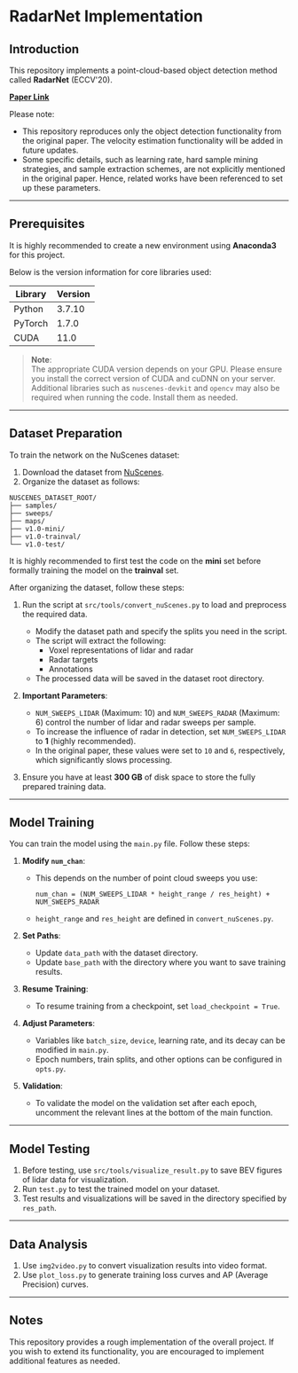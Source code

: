 # RadarNet Implementation

## Introduction

This repository implements a point-cloud-based object detection method called **RadarNet** (ECCV'20). 

**[Paper Link](https://arxiv.org/pdf/2007.14366.pdf)**

Please note:
- This repository reproduces only the object detection functionality from the original paper. The velocity estimation functionality will be added in future updates.
- Some specific details, such as learning rate, hard sample mining strategies, and sample extraction schemes, are not explicitly mentioned in the original paper. Hence, related works have been referenced to set up these parameters.

---

## Prerequisites

It is highly recommended to create a new environment using **Anaconda3** for this project.

Below is the version information for core libraries used:

| Library  | Version  |
| -------- | -------- |
| Python   | 3.7.10   |
| PyTorch  | 1.7.0    |
| CUDA     | 11.0     |

> **Note**:  
> The appropriate CUDA version depends on your GPU. Please ensure you install the correct version of CUDA and cuDNN on your server.  
> Additional libraries such as `nuscenes-devkit` and `opencv` may also be required when running the code. Install them as needed.

---

## Dataset Preparation

To train the network on the NuScenes dataset:
1. Download the dataset from [NuScenes](https://www.nuscenes.org/download).
2. Organize the dataset as follows:

```
NUSCENES_DATASET_ROOT/
├── samples/
├── sweeps/
├── maps/
├── v1.0-mini/
├── v1.0-trainval/
└── v1.0-test/
```

It is highly recommended to first test the code on the **mini** set before formally training the model on the **trainval** set.

After organizing the dataset, follow these steps:

1. Run the script at `src/tools/convert_nuScenes.py` to load and preprocess the required data.
   - Modify the dataset path and specify the splits you need in the script.
   - The script will extract the following:
     - Voxel representations of lidar and radar
     - Radar targets
     - Annotations
   - The processed data will be saved in the dataset root directory.

2. **Important Parameters**:
   - `NUM_SWEEPS_LIDAR` (Maximum: 10) and `NUM_SWEEPS_RADAR` (Maximum: 6) control the number of lidar and radar sweeps per sample.
   - To increase the influence of radar in detection, set `NUM_SWEEPS_LIDAR` to **1** (highly recommended).
   - In the original paper, these values were set to `10` and `6`, respectively, which significantly slows processing.

3. Ensure you have at least **300 GB** of disk space to store the fully prepared training data.

---

## Model Training

You can train the model using the `main.py` file. Follow these steps:

1. **Modify `num_chan`**:
   - This depends on the number of point cloud sweeps you use:
     ```
     num_chan = (NUM_SWEEPS_LIDAR * height_range / res_height) + NUM_SWEEPS_RADAR
     ```
   - `height_range` and `res_height` are defined in `convert_nuScenes.py`.

2. **Set Paths**:
   - Update `data_path` with the dataset directory.
   - Update `base_path` with the directory where you want to save training results.

3. **Resume Training**:
   - To resume training from a checkpoint, set `load_checkpoint = True`.

4. **Adjust Parameters**:
   - Variables like `batch_size`, `device`, learning rate, and its decay can be modified in `main.py`.
   - Epoch numbers, train splits, and other options can be configured in `opts.py`.

5. **Validation**:
   - To validate the model on the validation set after each epoch, uncomment the relevant lines at the bottom of the main function.

---

## Model Testing

1. Before testing, use `src/tools/visualize_result.py` to save BEV figures of lidar data for visualization.  
2. Run `test.py` to test the trained model on your dataset.  
3. Test results and visualizations will be saved in the directory specified by `res_path`.

---

## Data Analysis

1. Use `img2video.py` to convert visualization results into video format.  
2. Use `plot_loss.py` to generate training loss curves and AP (Average Precision) curves.

---

## Notes

This repository provides a rough implementation of the overall project. If you wish to extend its functionality, you are encouraged to implement additional features as needed.
